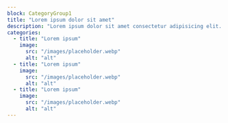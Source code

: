 ```yaml
---
block: CategoryGroup1
title: "Lorem ipsum dolor sit amet"
description: "Lorem ipsum dolor sit amet consectetur adipisicing elit. Quisquam, quos."
categories:
  - title: "Lorem ipsum"
    image:
      src: "/images/placeholder.webp"
      alt: "alt"
  - title: "Lorem ipsum"
    image:
      src: "/images/placeholder.webp"
      alt: "alt"
  - title: "Lorem ipsum"
    image:
      src: "/images/placeholder.webp"
      alt: "alt"
---
```

